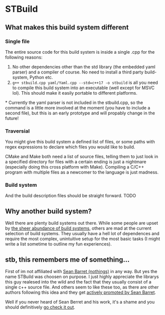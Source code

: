 # STBuild
## What makes this build system different
### **S**ingle file
The entire source code for this build system is inside a single .cpp for the following reasons:
1. No other dependencies other than the std library (the embedded yaml parser) and a compiler of course. No need to install a third party build-system, Python etc.
2. `g++ stbuild.cpp yaml/Yaml.cpp --std=c++17 -o stbuild` is all you need to compile this build system into an executable (well except for MSVC lol). This should make it easily portable to different platforms.

\* Currently the yaml parser is not included in the stbuild.cpp, so the command is a little more involved at the moment (you have to include a second file), but this is an early prototype and will propably change in the future!

### **T**raversial
You might give this build system a defined list of files, or some paths with regex expressions to declare which files you would like to build. 

CMake and Make both need a list of source files, telling them to just look in a specified directory for files with a certain ending is just a nightmare (especially doing this cross platform with Make). Compiling a C/C++ program with multiple files as a newcomer to the language is just madness.

### **B**uild system
And the build description files should be straight forward.
TODO

## Why another build system?
Well there are plenty build systems out there. While some people are upset by [the sheer abundance of build systems](https://www.reddit.com/r/programming/comments/gm1dy/stop_inventing_motherfucking_build_systems/), others are mad at the current selection of build systems. They usually have a hell lot of dependences and require the most complex, unintuitive setup for the most basic tasks (I might write a list sometime to outline my fun experiences).

## stb, this remembers me of something...
First of im not affiliated with [Sean Barret (nothings)](https://github.com/nothings/) in any way. But yes the name STBuild was choosen on purpose. I just highly appreciate the librarys this guy realesed into the wild and the fact that they usually consist of a single c++ source file. And others seem to like these too, as there are other authors following this idea and they get [actively promoted by Sean Barret](https://github.com/nothings/single_file_libs).

Well if you never heard of Sean Berret and his work, it's a shame and you should definitively [go check it out](https://github.com/nothings/stb).